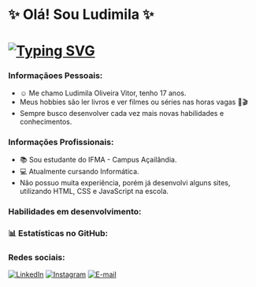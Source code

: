 # ✨ Olá! Sou Ludimila ✨

# [![Typing SVG](https://readme-typing-svg.herokuapp.com/?color=459a96&size=35&center=true&vCenter=true&width=1000&lines=Seja+bem+vinda(o)+ao+meu+perfil+do+GitHub!+:%29)](https://git.io/typing-svg) 


### Informaçãoes Pessoais:
- ☺️ Me chamo Ludimila Oliveira Vitor, tenho 17 anos.
- Meus hobbies são ler livros e ver filmes ou séries nas horas vagas 📘🎬
- Sempre busco desenvolver cada vez mais novas habilidades e conhecimentos.
  
### Informações Profissionais:
- 📚 Sou estudante do IFMA - Campus Açailândia.
- 💻 Atualmente cursando Informática.
- Não possuo muita experiência, porém já desenvolvi alguns sites, utilizando HTML, CSS e JavaScript na escola.

### Habilidades em desenvolvimento:


###  📊 Estatísticas no GitHub:


### Redes sociais:
[![LinkedIn](https://img.shields.io/badge/LinkedIn-100000?style=for-the-badge&logo=linkedin&logoColor=459a96)](https://www.linkedin.com/in/ludimila-oliveira-vitor-713a15268/)
[![Instagram](https://img.shields.io/badge/-Instagram-100000?style=for-the-badge&logo=instagram&logoColor=459a96)]([https://www.instagram.com/ludyyoliveiraaa/)
[![E-mail](https://img.shields.io/badge/-Email-000?style=for-the-badge&logo=gmail&logoColor=459a96)](mailto:ludimilaoliveiraop@gmail.com)

